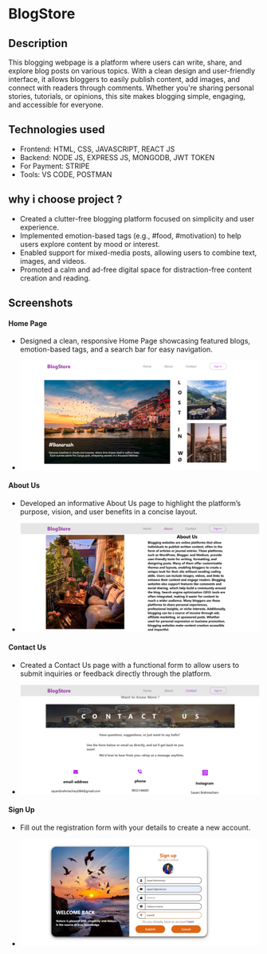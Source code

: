 # BlogStore
## Description
This blogging webpage is a platform where users can write, share, and explore blog posts on various topics. With a clean design and user-friendly interface, it allows bloggers to easily publish content, add images, and connect with readers through comments. Whether you're sharing personal stories, tutorials, or opinions, this site makes blogging simple, engaging, and accessible for everyone.
## Technologies used
- Frontend: HTML, CSS, JAVASCRIPT, REACT JS
- Backend: NODE JS, EXPRESS JS, MONGODB, JWT TOKEN
- For Payment: STRIPE
- Tools: VS CODE, POSTMAN
## why i choose project ?
- Created a clutter-free blogging platform focused on simplicity and user experience.
- Implemented emotion-based tags (e.g., #food, #motivation) to help users explore content by mood or interest.
- Enabled support for mixed-media posts, allowing users to combine text, images, and videos.
- Promoted a calm and ad-free digital space for distraction-free content creation and reading.
## Screenshots
#### Home Page
   - Designed a clean, responsive Home Page showcasing featured blogs, emotion-based tags, and a search bar for easy navigation.

   - ![](https://github.com/Sayanibrahmachary/Blog-Webpage/blob/main/Assets/HomePage.png)
#### About Us
  - Developed an informative About Us page to highlight the platform’s purpose, vision, and user benefits in a concise layout.

  - ![](https://github.com/Sayanibrahmachary/Blog-Webpage/blob/main/Assets/AboutUs.png)
#### Contact Us
  - Created a Contact Us page with a functional form to allow users to submit inquiries or feedback directly through the platform.

  - ![](https://github.com/Sayanibrahmachary/Blog-Webpage/blob/main/Assets/ContactUs.png)
#### Sign Up
  - Fill out the registration form with your details to create a new account.

  - ![](https://github.com/Sayanibrahmachary/Blog-Webpage/blob/main/Assets/SignUp.png)
